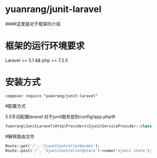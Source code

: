 
#  yuanrang/junit-laravel

####这里是对于框架的介绍


# 框架的运行环境要求

Laravel >= 5.1  &&  php >= 7.2.5


# 安装方式

```sell
composer require "yuanrang/junit-laravel"
```

#配置方式

5.5手动配置laravel 对于junit服务放到config/app.php中
```php
Yuanrang\JunitLaravel\Http\Providers\SjunitServiceProvider::class
```

#解释路由文件
```php
Route::get('/', 'SjunitController@index');
Route::post('/', 'SjunitController@store')->name('sjunit.store');
```